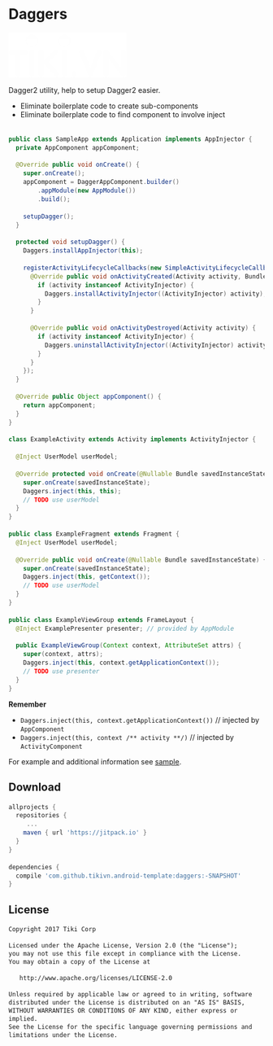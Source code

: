 Daggers
=======

![Logo](../logo.png)

Dagger2 utility, help to setup Dagger2 easier. 

 * Eliminate boilerplate code to create sub-components
 * Eliminate boilerplate code to find component to involve inject

```java

public class SampleApp extends Application implements AppInjector {
  private AppComponent appComponent;

  @Override public void onCreate() {
    super.onCreate();
    appComponent = DaggerAppComponent.builder()
        .appModule(new AppModule())
        .build();

    setupDagger();
  }

  protected void setupDagger() {
    Daggers.installAppInjector(this);

    registerActivityLifecycleCallbacks(new SimpleActivityLifecycleCallbacks() {
      @Override public void onActivityCreated(Activity activity, Bundle bundle) {
        if (activity instanceof ActivityInjector) {
          Daggers.installActivityInjector((ActivityInjector) activity);
        }
      }

      @Override public void onActivityDestroyed(Activity activity) {
        if (activity instanceof ActivityInjector) {
          Daggers.uninstallActivityInjector((ActivityInjector) activity);
        }
      }
    });
  }

  @Override public Object appComponent() {
    return appComponent;
  }
}

class ExampleActivity extends Activity implements ActivityInjector {  
  
  @Inject UserModel userModel;
  
  @Override protected void onCreate(@Nullable Bundle savedInstanceState) {
    super.onCreate(savedInstanceState);
    Daggers.inject(this, this);
    // TODO use userModel
  }
}

public class ExampleFragment extends Fragment {
  @Inject UserModel userModel;

  @Override public void onCreate(@Nullable Bundle savedInstanceState) {
    super.onCreate(savedInstanceState);
    Daggers.inject(this, getContext());
    // TODO use userModel
  }
}

public class ExampleViewGroup extends FrameLayout {
  @Inject ExamplePresenter presenter; // provided by AppModule
  
  public ExampleViewGroup(Context context, AttributeSet attrs) {
    super(context, attrs);
    Daggers.inject(this, context.getApplicationContext());
    // TODO use presenter
  }
}

```

**Remember**

 * `Daggers.inject(this, context.getApplicationContext())` // injected by `AppComponent`
 * `Daggers.inject(this, context /** activity **/)` // injected by `ActivityComponent`

For example and additional information see [sample](../sample).

Download
--------

```groovy
allprojects {
  repositories {
	 ...
    maven { url 'https://jitpack.io' }
  }
}

dependencies {
  compile 'com.github.tikivn.android-template:daggers:-SNAPSHOT'
}
```

License
-------

    Copyright 2017 Tiki Corp

    Licensed under the Apache License, Version 2.0 (the "License");
    you may not use this file except in compliance with the License.
    You may obtain a copy of the License at

       http://www.apache.org/licenses/LICENSE-2.0

    Unless required by applicable law or agreed to in writing, software
    distributed under the License is distributed on an "AS IS" BASIS,
    WITHOUT WARRANTIES OR CONDITIONS OF ANY KIND, either express or implied.
    See the License for the specific language governing permissions and
    limitations under the License.
